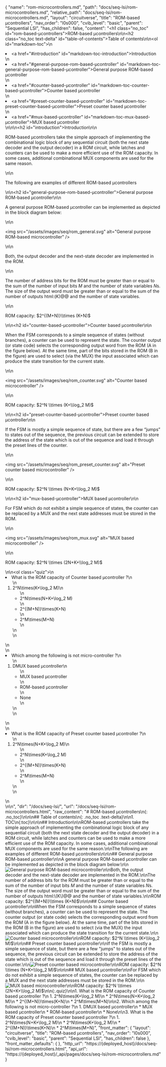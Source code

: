 {
  "name": "rom-microcontrollers.md",
  "path": "docs/seq-lsi/rom-microcontrollers.md",
  "relative_path": "docs/seq-lsi/rom-microcontrollers.md",
  "layout": "circuitverse",
  "title": "ROM-based µcontrollers",
  "nav_order": "l0s000",
  "cvib_level": "basic",
  "parent": "Sequential LSI",
  "has_children": false,
  "content": "<h1 class=\"no_toc\" id=\"rom-based-µcontrollers\">ROM-based µcontrollers</h1>\n\n<h2 class=\"no_toc text-delta\" id=\"table-of-contents\">Table of contents</h2>\n\n<ol id=\"markdown-toc\">\n  <li><a href=\"#introduction\" id=\"markdown-toc-introduction\">Introduction</a></li>\n  <li><a href=\"#general-purpose-rom-based-µcontroller\" id=\"markdown-toc-general-purpose-rom-based-µcontroller\">General purpose ROM-based µcontroller</a></li>\n  <li><a href=\"#counter-based-µcontroller\" id=\"markdown-toc-counter-based-µcontroller\">Counter based µcontroller</a></li>\n  <li><a href=\"#preset-counter-based-µcontroller\" id=\"markdown-toc-preset-counter-based-µcontroller\">Preset counter based µcontroller</a></li>\n  <li><a href=\"#mux-based-µcontroller\" id=\"markdown-toc-mux-based-µcontroller\">MUX based µcontroller</a></li>\n</ol>\n\n<h2 id=\"introduction\">Introduction</h2>\n\n<p>ROM-based µcontrollers take the simple approach of implementing the combinational logic block of any sequential circuit (both the next state decoder and the output decoder) in a ROM circuit, while latches and counters can be used to make a more efficient use of the ROM capacity. In some cases, additional combinational MUX components are used for the same reason.</p>\n\n<p>The following are examples of different ROM-based µcontrollers</p>\n\n<h2 id=\"general-purpose-rom-based-µcontroller\">General purpose ROM-based µcontroller</h2>\n\n<p>A general purpose ROM-based µcontroller can be implemented as depicted in the block diagram below:</p>\n\n<p><img src=\"/assets/images/seq/rom_general.svg\" alt=\"General purpose ROM-based microcontroller\" /></p>\n\n<p>Both, the output decoder and the next-state decoder are implemented in the ROM.</p>\n\n<p>The number of address bits for the ROM must be greater than or equal to the sum of the number of input bits $M$ and the number of state variables $N$s. The size of the output word must be greater than or equal to the sum of the number of outputs html:(K)@@ and the number of state variables.</p>\n\n<p>ROM capacity: $2^{(M+N)}\\times (K+N)$</p>\n\n<h2 id=\"counter-based-µcontroller\">Counter based µcontroller</h2>\n\n<p>When the FSM corresponds to a simple sequence of states (without branches), a counter can be used to represent the state. The counter output (or state code) selects the corresponding output word from the ROM (A in the figure below). At the same time, part of the bits stored in the ROM (B in the figure) are used to select (via the MUX) the input associated which can produce the state transition for the current state.</p>\n\n<p><img src=\"/assets/images/seq/rom_counter.svg\" alt=\"Counter based microcontroller\" /></p>\n\n<p>ROM capacity: $2^N \\times (K+\\log_2 M)$</p>\n\n<h2 id=\"preset-counter-based-µcontroller\">Preset counter based µcontroller</h2>\n\n<p>If the FSM is mostly a simple sequence of state, but there are a few “jumps” to states out of the sequence, the previous circuit can be extended to store the address of the state which is out of the sequence and load it through the preset lines of the counter.</p>\n\n<p><img src=\"/assets/images/seq/rom_preset_counter.svg\" alt=\"Preset counter based microcontroller\" /></p>\n\n<p>ROM capacity: $2^N \\times (N+K+\\log_2 M)$</p>\n\n<h2 id=\"mux-based-µcontroller\">MUX based µcontroller</h2>\n\n<p>For FSM which do not exhibit a simple sequence of states, the counter can be replaced by a MUX and the next state addresses must be stored in the ROM.</p>\n\n<p><img src=\"/assets/images/seq/rom_mux.svg\" alt=\"MUX based microcontroller\" /></p>\n\n<p>ROM capacity: $2^N \\times (2N+K+\\log_2 M)$</p>\n\n<ol class=\"quiz\">\n  <li>What is the ROM capacity of Counter based µcontroller ?\n    <ol>\n      <li>2^N\\times(K+\\log_2 M)\n        <ul>\n          <li>2^N\\times(N+K+\\log_2 M)</li>\n          <li>2^{(M+N)}\\times(K+N)</li>\n          <li>2^M\\times(M+N)</li>\n        </ul>\n      </li>\n    </ol>\n  </li>\n  <li>Which among the following is not micro-controller ?\n    <ol>\n      <li>DMUX based µcontroller\n        <ul>\n          <li>MUX based µcontroller</li>\n          <li>ROM-based µcontroller</li>\n          <li>None</li>\n        </ul>\n      </li>\n    </ol>\n  </li>\n  <li>What is the ROM capacity of Preset counter based µcontroller ?\n    <ol>\n      <li>2^N\\times(N+K+\\log_2 M)\n        <ul>\n          <li>2^N\\times(K+\\log_2 M)</li>\n          <li>2^{(M+N)}\\times(K+N)</li>\n          <li>2^M\\times(M+N)</li>\n        </ul>\n      </li>\n    </ol>\n  </li>\n</ol>\n",
  "dir": "/docs/seq-lsi/",
  "url": "/docs/seq-lsi/rom-microcontrollers.html",
  "raw_content": "# ROM-based µcontrollers\n{: .no_toc}\n\n\n## Table of contents\n{: .no_toc .text-delta}\n\n1. TOC\n{:toc}\n\n\n## Introduction\n\nROM-based µcontrollers take the simple approach of implementing the combinational logic block of any sequential circuit (both the next state decoder and the output decoder) in a ROM circuit, while latches and counters can be used to make a more efficient use of the ROM capacity. In some cases, additional combinational MUX components are used for the same reason.\n\nThe following are examples of different ROM-based µcontrollers\n\n\n## General purpose ROM-based µcontroller\n\nA general purpose ROM-based µcontroller can be implemented as depicted in the block diagram below:\n\n![General purpose ROM-based microcontroller](/assets/images/seq/rom_general.svg)\n\nBoth, the output decoder and the next-state decoder are implemented in the ROM.\n\nThe number of address bits for the ROM must be greater than or equal to the sum of the number of input bits $M$ and the number of state variables $N$s. The size of the output word must be greater than or equal to the sum of the number of outputs html:\\(K\\)@@ and the number of state variables.\n\nROM capacity: $2^{(M+N)}\\times (K+N)$\n\n\n## Counter based µcontroller\n\nWhen the FSM corresponds to a simple sequence of states (without branches), a counter can be used to represent the state. The counter output (or state code) selects the corresponding output word from the ROM (A in the figure below). At the same time, part of the bits stored in the ROM (B in the figure) are used to select (via the MUX) the input associated which can produce the state transition for the current state.\n\n![Counter based microcontroller](/assets/images/seq/rom_counter.svg)\n\nROM capacity: $2^N \\times (K+\\log_2 M)$\n\n\n## Preset counter based µcontroller\n\nIf the FSM is mostly a simple sequence of state, but there are a few \"jumps\" to states out of the sequence, the previous circuit can be extended to store the address of the state which is out of the sequence and load it through the preset lines of the counter.\n\n![Preset counter based microcontroller](/assets/images/seq/rom_preset_counter.svg)\n\nROM capacity: $2^N \\times (N+K+\\log_2 M)$\n\n\n## MUX based µcontroller\n\nFor FSM which do not exhibit a simple sequence of states, the counter can be replaced by a MUX and the next state addresses must be stored in the ROM.\n\n![MUX based microcontroller](/assets/images/seq/rom_mux.svg)\n\nROM capacity: $2^N \\times (2N+K+\\log_2 M)$\n\n{:.quiz}\n\n1. What is the ROM capacity of Counter based µcontroller ?\n   1. 2^N\\times(K+\\log_2 M)\n   * 2^N\\times(N+K+\\log_2 M)\n   * 2^{(M+N)}\\times(K+N)\n   * 2^M\\times(M+N)\n\n2. Which among the following is not micro-controller ?\n   1. DMUX based µcontroller\n   * MUX based µcontroller\n   * ROM-based µcontroller\n   * None\n\n3. What is the ROM capacity of Preset counter based µcontroller ?\n   1. 2^N\\times(N+K+\\log_2 M)\n   * 2^N\\times(K+\\log_2 M)\n   * 2^{(M+N)}\\times(K+N)\n   * 2^M\\times(M+N)",
  "front_matter": {
    "layout": "circuitverse",
    "title": "ROM-based µcontrollers",
    "nav_order": "l0s000",
    "cvib_level": "basic",
    "parent": "Sequential LSI",
    "has_children": false
  },
  "front_matter_defaults": {
  },
  "http_url": "https://{deployed_host}/docs/seq-lsi/rom-microcontrollers.html",
  "api_url": "https://{deployed_host}/_api/pages/docs/seq-lsi/rom-microcontrollers.md"
}